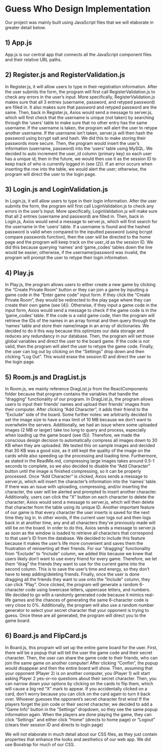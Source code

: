 # Guess Who Design Implementation

Our project was mainly built using JavaScript files that we will elaborate in greater detail below. 

## 1) App.js
App.js is our central app that connects all the JavaScript component files and their relative URL paths.

## 2) Register.js and RegisterValidation.js
In Register.js, it will allow users to type in their registration information. After the user submits the form, the program will first call RegisterValidation.js to check any errors in the user’s input. More specifically, RegisterValidation.js makes sure that all 3 entries (username, password, and retyped password) are filled in. It also makes sure that password and retyped password are the same. 
Then, back in Register.js, Axios would send a message to server.js, which will first check that the username is unique (not taken) by searching through the ‘users’ table to make sure that no other entry has the same username. If the username is taken, the program will alert the user to retype another username. If the username isn’t taken, server.js will then hash the password using bcrypt salt and hash. We did this to make storing their passwords more secure. 
Then, the program would insert the user’s information (username, password) into the ‘users’ table using MySQL. We decided to auto increment the user_id column (primary key) so each user has a unique id; then in the future, we would then use it as the session ID to keep track of who is currently logged in (see (2)). If an error occurs when inserting the row into the table, we would alert the user; otherwise, the program will direct the user to the login page.

## 3) Login.js and LoginValidation.js
In Login.js, it will allow users to type in their login information. After the user submits the form, the program will first call LoginValidation.js to check any errors in the user’s input. More specifically, LoginValidation.js will make sure that all 2 entries (username and password) are filled in. 
Then, back in Login.js, Axios would send a message to server.js, which will first search for the username in the ‘users’ table. If a username is found and the hashed password is valid when compared to the inputted password (using bcrypt compare passwords function), then the user will be directed to the home page and the program will keep track on the user_id as the session ID. We did this because querying ‘names’ and ‘game_codes’ tables down the line would be easier; otherwise, if the username/password was invalid, the program will prompt the user to retype their login information. 

## 4) Play.js
In Play.js, the program allows users to either create a new game by clicking the “Create Private Room” button or they can join a game by inputting a game code in the “Enter game code” input form. 
If they click the “Create Private Room”, they would be redirected to the play page where they can create their own game (see (4)). 
Otherwise, if they input a game code in the input form, Axios would send a message to check if the game code is in the ‘game_codes’ table. If the code is a valid game code, then the program will retrieve the IDs of the names in an array format and then query through the ‘names’ table and store their name/image in an array of dictionaries. We decided to do it this way because this optimizes our data storage and reduces any redundancy in our database. Then, the program will set those global variables and direct the user to the board game. If the code is not valid, then the program will alert the user to retype the game code. 
Finally, the user can log out by clicking on the “Settings” drop down and then clicking “Log Out”. This would erase the session ID and direct the user to the login page.

## 5) Room.js and DragList.js
In Room.js, we mainly reference DragList.js from the ReactComponents folder because that program contains the variables that handle the “dragging” functionality of our program. 
In DragList.js, the program allows users to input their friends’ names and upload their friends’ images from their computer. After clicking “Add Character”, it adds their friend to the “Exclude” side of the board. Some further notes: we arbitrarily decided to set the image size to have a max limit of 10 MB because we don’t want to overwhelm the servers. Additionally, we had an issue where some uploaded images (2 MB or larger) take too long to query and process, especially when loading up the game board (see (5)). Therefore, we made the conscious design decision to automatically compress all images down to 30 KB when they are uploaded. We tested this on sample images and decided that 30 KB was a good size, as it still kept the quality of the image on the cards while also speeding up the processing and loading time. Furthermore, as stated in the ReadMe.md, compressing large images takes around 0.5-1 seconds to complete, so we also decided to disable the “Add Character” button until the image is finished compressing, so it can be properly processed. 
Once “Add Character” is clicked, Axios sends a message to server.js, which will insert the character’s information into the ‘names’ table. If there was an issue with uploading, compressing, and/or inserting the character, the user will be alerted and prompted to insert another character. 
Additionally, users can click the “X” button on each character to delete the character; Axios would send a message to server.js, which will then delete that character from the table using its unique ID. 
Another important feature of our game is that every character the user inserts is saved for the next time they log in. In other words, if the current user logs out and then logs back in at another time, any and all characters they’ve previously made will still be on the board. In order to do this, Axios sends a message to server.js as soon as the window is loaded to retrieve all characters that correspond to that user’s ID from the database. We decided to include this feature because it makes the user’s life more convenient and saves them the frustration of reinserting all their friends. 
For our “dragging” functionality from “Exclude” to “Include” column, we added this because we knew that users likely don’t want to use every friend for every game. Therefore, we let them “drag” the friends they want to use for the current game into the second column. This is to save the user’s time and energy, so they don’t have to keep adding/deleting friends.
Finally, once the user is done dragging all the friends they want to use onto the “Include” column, they can click “Play”. Once clicked, the program will generate a random 6-character code using lowercase letters, uppercase letters, and numbers. We decided to go with a randomly generated code because it mimics real-life games and the chances of generating the same 6-character code is very close to 0%. Additionally, the program will also use a random number generator to select your secret character that your opponent is trying to guess. Once these are all generated, the program will direct you to the game board.

## 6) Board.js and FlipCard.js
In Board.js, this program will set up the entire game board for the user. First, there will be a popup that will tell the user the game code and their secret character. Then, the user can share the game code to their friends, who can join the same game on another computer! After clicking “Confim”, the popup would disappear and then the entire board will show. 
Then, assuming that your opponent (Player 2) is on another computer, you (Player 1) will start asking Player 2 yes-or-no questions about their secret character. Then, you can narrow down your options by clicking on the cards to flip them, which will cause a big red “X” mark to appear. If you accidentally clicked on a card, don’t worry because you can click on the card again to turn it back over. Whoever guesses the opponent’s secret character first wins! 
If the players forget the join code or their secret character, we decided to add a “Game Info” button in the “Settings” dropdown, so they see the same popup information again. 
When the players are done playing the game, they can click “Settings” and either click “Home” (directs to home page) or “Logout” (clears their session ID and directs to login page)


We will not elaborate in much detail about our CSS files, as they just contain properties that enhance the looks and aesthetics of our web app. We did use Boostrap for much of our CSS.